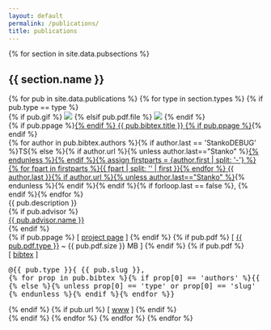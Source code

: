 ```yaml
---
layout: default
permalink: /publications/
title: publications
---
```

{% for section in site.data.pubsections %}
<div class="publication-section col-xs-12"><h2>{{ section.name }}</h2></div>
  {% for pub in site.data.publications %}
    {% for type in section.types %}
      {% if pub.type == type %}
<div class="publication {{ pub.type }} row" id="p-{{ pub.pdf.file | replace: "/","-" }}">
    <div class="col-md-2 col-xs-4">
      {% if pub.gif %}
      <img src="/assets/{{ pub.gif }}.gif" />
      {% elsif pub.pdf.file %}
      <img src="/assets/{{ pub.pdf.file }}.png" />
      {% endif %}
    </div>
    <div class="pub-content col-md-10 col-xs-8">
        <div class="title">
        {% if pub.ppage %}<a href="{{ pub.ppage }}">{% endif %}
        {{ pub.bibtex.title }}
        {% if pub.ppage %}</a>{% endif %}
        </div>
        <div class="authors">{% for author in pub.bibtex.authors %}{% if author.last == 'StankoDEBUG' %}TS{% else %}{% if author.url %}{% unless author.last=="Stanko" %}<a href="{{ author.url }}">{% endunless %}{% endif %}{% assign firstparts = {author.first | split: '-'} %}{% for fpart in firstparts %}{{ fpart | split: '' | first }}{% endfor %} {{ author.last }}{% if author.url %}{% unless author.last=="Stanko" %}</a>{% endunless %}{% endif %}{% endif %}{% if forloop.last == false %}, {% endif %}{% endfor %}</div>
        <div class="description">{{ pub.description }}</div>
        {% if pub.advisor %}<div class="advisor"><a href="{{ pub.advisor.url }}">{{ pub.advisor.name }}</a></div>{% endif %}
        <div class="links">
            {% if pub.ppage %}
                [ <a href="{{ pub.ppage }}">project page</a> ]
            {% endif %}
            {% if pub.pdf %}
                [ <a href="/assets/{{ pub.pdf.file }}.pdf">{{ pub.pdf.type }}</a> ~ {{ pub.pdf.size }} MB ]
            {% endif %}
            {% if pub.pdf %}
            <div class="bibtex">
                [ <a href="#">bibtex</a> ]
                <pre id="bibtex-{{ pub.pdf.slug }}">
@{{ pub.type }}&#123; {{ pub.slug }},
{% for prop in pub.bibtex %}{% if prop[0] == 'authors' %}{{ site.bibindent }}author = &#123;{% for author in pub.bibtex.authors %}{{ author.first }} {{ author.last }}{% if forloop.last == false %} and {% endif %}{% endfor %}&#125;,
{% else %}{% unless prop[0] == 'type' or prop[0] == 'slug'  or prop[0] == 'authors'  %}{{ site.bibindent }}{{ prop[0] }} = &#123;{{ prop[1] }}&#125;{% if forloop.last == false %},{% endif %}
{% endunless %}{% endif %}{% endfor %}&#125;</pre>
            </div>
            {% endif %}
            {% if pub.url %}
                [ <a href="{{ pub.url }}">www</a> ]
            {% endif %}
        </div>
    </div>
</div>
      {% endif %}
    {% endfor %}
  {% endfor %}
{% endfor %}
